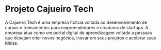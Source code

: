 # Projeto Cajueiro Tech
A Cajueiro Tech é uma empresa fictícia voltada ao desenvolvimento de cursos e treinamentos para empreendedores e criadores de startups. A empresa atua como um portal digital de aprendizagem voltado a pessoas que desejam criar novos negócios, inovar em seus projetos e acelerar suas ideias.
